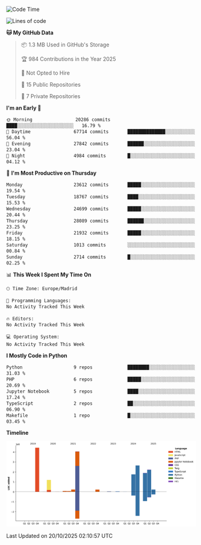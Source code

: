 <!--START_SECTION:waka-->
![Code Time](http://img.shields.io/badge/Code%20Time-839%20hrs%2038%20mins-blue)

![Lines of code](https://img.shields.io/badge/From%20Hello%20World%20I%27ve%20Written-19.1%20million%20lines%20of%20code-blue)

**🐱 My GitHub Data** 

> 📦 1.3 MB Used in GitHub's Storage 
 > 
> 🏆 984 Contributions in the Year 2025
 > 
> 🚫 Not Opted to Hire
 > 
> 📜 15 Public Repositories 
 > 
> 🔑 7 Private Repositories 
 > 
**I'm an Early 🐤** 

```text
🌞 Morning                20286 commits       ████░░░░░░░░░░░░░░░░░░░░░   16.79 % 
🌆 Daytime                67714 commits       ██████████████░░░░░░░░░░░   56.04 % 
🌃 Evening                27842 commits       ██████░░░░░░░░░░░░░░░░░░░   23.04 % 
🌙 Night                  4984 commits        █░░░░░░░░░░░░░░░░░░░░░░░░   04.12 % 
```
📅 **I'm Most Productive on Thursday** 

```text
Monday                   23612 commits       █████░░░░░░░░░░░░░░░░░░░░   19.54 % 
Tuesday                  18767 commits       ████░░░░░░░░░░░░░░░░░░░░░   15.53 % 
Wednesday                24699 commits       █████░░░░░░░░░░░░░░░░░░░░   20.44 % 
Thursday                 28089 commits       ██████░░░░░░░░░░░░░░░░░░░   23.25 % 
Friday                   21932 commits       █████░░░░░░░░░░░░░░░░░░░░   18.15 % 
Saturday                 1013 commits        ░░░░░░░░░░░░░░░░░░░░░░░░░   00.84 % 
Sunday                   2714 commits        █░░░░░░░░░░░░░░░░░░░░░░░░   02.25 % 
```


📊 **This Week I Spent My Time On** 

```text
🕑︎ Time Zone: Europe/Madrid

💬 Programming Languages: 
No Activity Tracked This Week

🔥 Editors: 
No Activity Tracked This Week

💻 Operating System: 
No Activity Tracked This Week
```

**I Mostly Code in Python** 

```text
Python                   9 repos             ████████░░░░░░░░░░░░░░░░░   31.03 % 
PHP                      6 repos             █████░░░░░░░░░░░░░░░░░░░░   20.69 % 
Jupyter Notebook         5 repos             ████░░░░░░░░░░░░░░░░░░░░░   17.24 % 
TypeScript               2 repos             ██░░░░░░░░░░░░░░░░░░░░░░░   06.90 % 
Makefile                 1 repo              █░░░░░░░░░░░░░░░░░░░░░░░░   03.45 % 
```



**Timeline**

![Lines of Code chart](https://raw.githubusercontent.com/danisoronellas/danisoronellas/main/assets/bar_graph.png)


 Last Updated on 20/10/2025 02:10:57 UTC
<!--END_SECTION:waka-->

